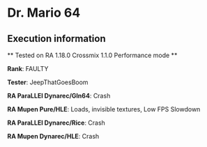 # Dr. Mario 64 

## Execution information

** Tested on RA 1.18.0 Crossmix 1.1.0 Performance mode **

**Rank**: FAULTY

**Tester**: JeepThatGoesBoom


**RA ParaLLEl Dynarec/Gln64**: Crash

**RA Mupen Pure/HLE**: Loads, invisible textures, Low FPS Slowdown

**RA ParaLLEl Dynarec/Rice**: Crash

**RA Mupen Dynarec/HLE**: Crash